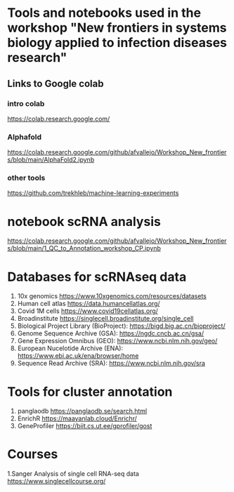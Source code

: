 # Tools and notebooks used in the workshop "New frontiers in systems biology applied to infection diseases research"

## Links to Google colab

### intro colab

https://colab.research.google.com/

### Alphafold

https://colab.research.google.com/github/afvallejo/Workshop_New_frontiers/blob/main/AlphaFold2.ipynb

### other tools
https://github.com/trekhleb/machine-learning-experiments

# notebook scRNA analysis 
https://colab.research.google.com/github/afvallejo/Workshop_New_frontiers/blob/main/1_QC_to_Annotation_workshop_CP.ipynb


# Databases for scRNAseq data

1. 10x genomics https://www.10xgenomics.com/resources/datasets
2. Human cell atlas https://data.humancellatlas.org/
3. Covid 1M cells https://www.covid19cellatlas.org/
4. Broadinstitute https://singlecell.broadinstitute.org/single_cell
5. Biological Project Library (BioProject): https://bigd.big.ac.cn/bioproject/
6. Genome Sequence Archive (GSA): https://ngdc.cncb.ac.cn/gsa/
7. Gene Expression Omnibus (GEO): https://www.ncbi.nlm.nih.gov/geo/
8. European Nucelotide Archive (ENA): https://www.ebi.ac.uk/ena/browser/home
9. Sequence Read Archive (SRA): https://www.ncbi.nlm.nih.gov/sra

# Tools for cluster annotation
1. panglaodb https://panglaodb.se/search.html
2. EnrichR https://maayanlab.cloud/Enrichr/
3. GeneProfiler https://biit.cs.ut.ee/gprofiler/gost

# Courses
1.Sanger Analysis of single cell RNA-seq data https://www.singlecellcourse.org/
